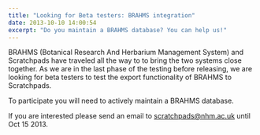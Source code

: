```yaml
---
title: "Looking for Beta testers: BRAHMS integration"
date: 2013-10-10 14:00:54
excerpt: "Do you maintain a BRAHMS database? You can help us!"
---
```


BRAHMS (Botanical Research And Herbarium Management System) and Scratchpads have traveled all the way to to bring the two systems close together. As we are in the last phase of the testing before releasing, we are looking for beta testers to test the export functionality of BRAHMS to Scratchpads.

To participate you will need to actively maintain a BRAHMS database.

If you are interested please send an email to scratchpads@nhm.ac.uk until Oct 15 2013.
